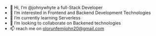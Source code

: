 - 👋 Hi, I’m @johnywhyte a full-Stack Developer
- 👀 I’m interested in Frontend and Backend Development Technologies
- 🌱 I’m currently learning Serverless
- 💞️ I’m looking to collaborate on Backened technologies 
- 📫 reach me on olorunfemijohn20@gmail.com

<!---
johnywhyte/johnywhyte is a ✨ special ✨ repository because its `README.md` (this file) appears on your GitHub profile.
You can click the Preview link to take a look at your changes.
--->
